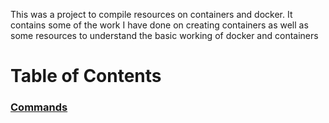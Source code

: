 This was a project to compile resources on containers and docker. It contains some of the work I have done on creating containers as well as some resources to understand the basic working of docker and containers

# **Table of Contents**

### [Commands](Docs/COMMANDS.md)

